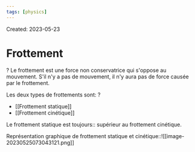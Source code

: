 ```yaml
---
tags: [physics] 
---
```

Created: 2023-05-23

# Frottement
?
Le frottement est une force non conservatrice qui s'oppose au mouvement. S'il n'y a pas de mouvement, il n'y aura pas de force causée par le frottement.
<!--SR:!2024-01-23,86,150-->

Les deux types de frottements sont:
?
- [[Frottement statique]]
- [[Frottement cinétique]]
<!--SR:!2024-01-22,53,210-->

Le frottement statique est toujours:: supérieur au frottement cinétique.
<!--SR:!2024-01-15,46,143-->

Représentation graphique de frottement statique et cinétique::![[image-20230525073043121.png]]
<!--SR:!2024-03-06,170,243-->



